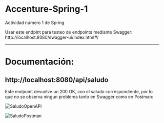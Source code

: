 # Accenture-Spring-1

Actividad número 1 de Spring

Usar este endpint para testeo de endpoints mediante Swagger: http://localhost:8080/swagger-ui/index.html#/

<hr/>

# Documentación:

## http://localhost:8080/api/saludo
Este endpoint devuelve un 200 OK, con el saludo correspondiente, por lo que no se observa ningun problema tanto en Swagger como en Postman:

![SaludoOpenAPI](https://github.com/user-attachments/assets/2d48458c-9df0-4436-9ac4-0cf4534ecc54)

![SaludoPostman](https://github.com/user-attachments/assets/f1fd71ef-beba-44be-b270-b6176190786a)
